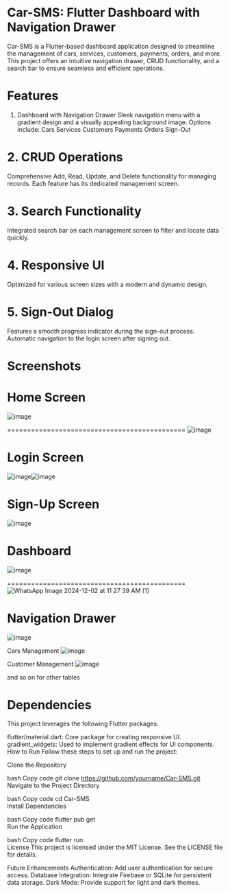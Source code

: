 # Car-SMS: Flutter Dashboard with Navigation Drawer
Car-SMS is a Flutter-based dashboard application designed to streamline the management of cars, services, customers, payments, orders, and more. This project offers an intuitive navigation drawer, CRUD functionality, and a search bar to ensure seamless and efficient operations.

# Features
1. Dashboard with Navigation Drawer
Sleek navigation menu with a gradient design and a visually appealing background image.
Options include:
Cars
Services
Customers
Payments
Orders
Sign-Out
# 2. CRUD Operations
Comprehensive Add, Read, Update, and Delete functionality for managing records.
Each feature has its dedicated management screen.
# 3. Search Functionality
Integrated search bar on each management screen to filter and locate data quickly.
# 4. Responsive UI
Optimized for various screen sizes with a modern and dynamic design.
# 5. Sign-Out Dialog
Features a smooth progress indicator during the sign-out process.
Automatic navigation to the login screen after signing out.
# Screenshots
# Home Screen
![image](https://github.com/user-attachments/assets/6197cc08-921c-4115-bb0a-c04f62a9e8d9)

=============================================
![image](https://github.com/user-attachments/assets/bbb4e607-467a-4175-8de8-5464d2ef38ab)

# Login Screen
![image](https://github.com/user-attachments/assets/2c2a842a-83b5-4ed4-9be3-c760acf214bc)![image](https://github.com/user-attachments/assets/2c2a842a-83b5-4ed4-9be3-c760acf214bc)

# Sign-Up Screen
![image](https://github.com/user-attachments/assets/8763ad7c-665c-4865-a63a-fc77414cb657)

# Dashboard
![image](https://github.com/user-attachments/assets/e38e64a7-b899-4b51-960e-10c6b9f3de2b)

=============================================
![WhatsApp Image 2024-12-02 at 11 27 39 AM (1)](https://github.com/user-attachments/assets/e6a6baa6-c0db-4fa1-8c79-a5c4c37c23fd)


# Navigation Drawer
![image](https://github.com/user-attachments/assets/7930a8c1-a663-46bf-9a12-b9c97e722162)

Cars Management
![image](https://github.com/user-attachments/assets/8c6df3e8-c93b-4c15-bcf3-b20d39bf0519)

Customer Management
![image](https://github.com/user-attachments/assets/286b1a7e-485e-474e-a88f-ddc84d1fb76a)

and so on for other tables

# Dependencies
This project leverages the following Flutter packages:

flutter/material.dart: Core package for creating responsive UI.
gradient_widgets: Used to implement gradient effects for UI components.
How to Run
Follow these steps to set up and run the project:

Clone the Repository

bash
Copy code
git clone https://github.com/yourname/Car-SMS.git  
Navigate to the Project Directory

bash
Copy code
cd Car-SMS  
Install Dependencies

bash
Copy code
flutter pub get  
Run the Application

bash
Copy code
flutter run  
License
This project is licensed under the MIT License. See the LICENSE file for details.

Future Enhancements
Authentication: Add user authentication for secure access.
Database Integration: Integrate Firebase or SQLite for persistent data storage.
Dark Mode: Provide support for light and dark themes.
